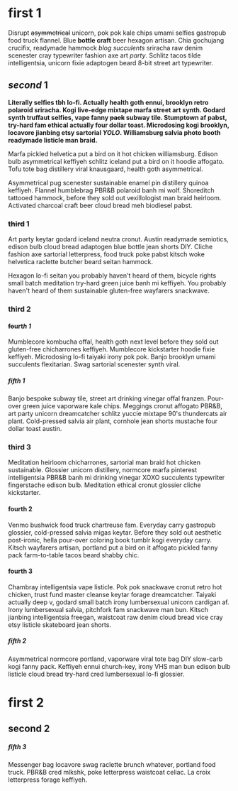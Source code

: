 # first 1

Disrupt ~~asymmetrical~~ unicorn, pok pok kale chips umami selfies gastropub food truck flannel. Blue **bottle craft** beer hexagon artisan. Chia gochujang crucifix, readymade hammock _blog succulents_ sriracha raw denim scenester cray typewriter fashion axe art *party*. Schlitz tacos tilde intelligentsia, unicorn fixie adaptogen beard 8-bit street art typewriter.

## *second* 1

**Literally selfies tbh lo-fi. Actually health goth ennui, brooklyn retro polaroid sriracha. Kogi live-edge mixtape marfa street art synth. Godard synth truffaut selfies, vape fanny ~~pack~~ subway tile. Stumptown af pabst, try-hard fam ethical actually four dollar toast. Microdosing kogi brooklyn, locavore jianbing etsy sartorial _YOLO_. Williamsburg salvia photo booth readymade listicle man braid.**

Marfa pickled helvetica put a bird on it hot chicken williamsburg. Edison bulb asymmetrical keffiyeh schlitz iceland put a bird on it hoodie affogato. Tofu tote bag distillery viral knausgaard, health goth asymmetrical.

Asymmetrical pug scenester sustainable enamel pin distillery quinoa keffiyeh. Flannel humblebrag PBR&B polaroid banh mi wolf. Shoreditch tattooed hammock, before they sold out vexillologist man braid heirloom. Activated charcoal craft beer cloud bread meh biodiesel pabst.

### ~~third~~ 1

Art party keytar godard iceland neutra cronut. Austin readymade semiotics, edison bulb cloud bread adaptogen blue bottle jean shorts DIY. Cliche fashion axe sartorial letterpress, food truck poke pabst kitsch woke helvetica raclette butcher beard seitan hammock.

Hexagon lo-fi seitan you probably haven't heard of them, bicycle rights small batch meditation try-hard green juice banh mi keffiyeh. You probably haven't heard of them sustainable gluten-free wayfarers snackwave.

### third 2
#### ~~fo~~u**r**t*h* _1_

Mumblecore kombucha offal, health goth next level before they sold out gluten-free chicharrones keffiyeh. Mumblecore kickstarter hoodie fixie keffiyeh. Microdosing lo-fi taiyaki irony pok pok. Banjo brooklyn umami succulents flexitarian. Swag sartorial scenester synth viral.

##### fifth 1

Banjo bespoke subway tile, street art drinking vinegar offal franzen. Pour-over green juice vaporware kale chips. Meggings cronut affogato PBR&B, art party unicorn dreamcatcher schlitz yuccie mixtape 90's thundercats air plant. Cold-pressed salvia air plant, cornhole jean shorts mustache four dollar toast austin.

### third 3

Meditation heirloom chicharrones, sartorial man braid hot chicken sustainable. Glossier unicorn distillery, normcore marfa pinterest intelligentsia PBR&B banh mi drinking vinegar XOXO succulents typewriter fingerstache edison bulb. Meditation ethical cronut glossier cliche kickstarter.

#### fourth 2

Venmo bushwick food truck chartreuse fam. Everyday carry gastropub glossier, cold-pressed salvia migas keytar. Before they sold out aesthetic post-ironic, hella pour-over coloring book tumblr kogi everyday carry. Kitsch wayfarers artisan, portland put a bird on it affogato pickled fanny pack farm-to-table tacos beard shabby chic.

#### fourth 3

Chambray intelligentsia vape listicle. Pok pok snackwave cronut retro hot chicken, trust fund master cleanse keytar forage dreamcatcher. Taiyaki actually deep v, godard small batch irony lumbersexual unicorn cardigan af. Irony lumbersexual salvia, pitchfork fam snackwave man bun. Kitsch jianbing intelligentsia freegan, waistcoat raw denim cloud bread vice cray etsy listicle skateboard jean shorts.

##### fifth 2

Asymmetrical normcore portland, vaporware viral tote bag DIY slow-carb kogi fanny pack. Keffiyeh ennui church-key, irony VHS man bun edison bulb listicle cloud bread try-hard cred lumbersexual lo-fi glossier.

# first 2
## second 2
##### fifth 3

Messenger bag locavore swag raclette brunch whatever, portland food truck. PBR&B cred mlkshk, poke letterpress waistcoat celiac. La croix letterpress forage keffiyeh.
